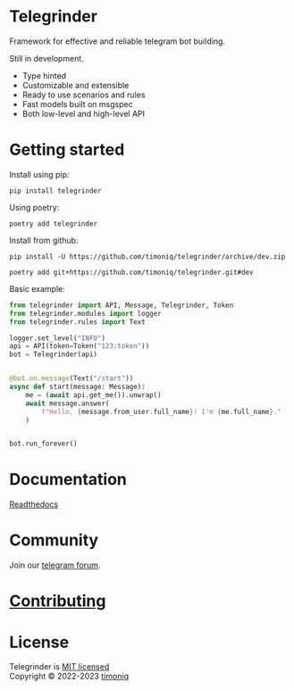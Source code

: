 # Telegrinder

Framework for effective and reliable telegram bot building.

Still in development.

* Type hinted
* Customizable and extensible
* Ready to use scenarios and rules
* Fast models built on msgspec
* Both low-level and high-level API

# Getting started

Install using pip:

```
pip install telegrinder
```

Using poetry:

```
poetry add telegrinder
```

Install from github:

```
pip install -U https://github.com/timoniq/telegrinder/archive/dev.zip
```

```
poetry add git+https://github.com/timoniq/telegrinder.git#dev
```

Basic example:

```python
from telegrinder import API, Message, Telegrinder, Token
from telegrinder.modules import logger
from telegrinder.rules import Text

logger.set_level("INFO")
api = API(token=Token("123:token"))
bot = Telegrinder(api)


@bot.on.message(Text("/start"))
async def start(message: Message):
    me = (await api.get_me()).unwrap()
    await message.answer(
        f"Hello, {message.from_user.full_name}! I'm {me.full_name}."
    )


bot.run_forever()
```

# Documentation

[Readthedocs](https://telegrinder.readthedocs.io)

# Community

Join our [telegram forum](https://t.me/botoforum).

# [Contributing](https://github.com/timoniq/telegrinder/blob/main/contributing.md)

# License

Telegrinder is [MIT licensed](./LICENSE)  
Copyright © 2022-2023 [timoniq](https://github.com/timoniq)
